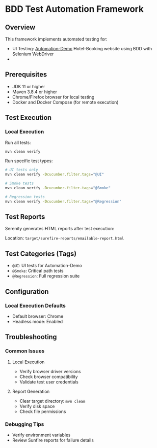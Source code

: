 # BDD Test Automation Framework

## Overview

This framework implements automated testing for:
- UI Testing: [Automation-Demo](https://automationintesting.online/#rooms) Hotel-Booking website using BDD with Selenium WebDriver
- 
## Prerequisites

- JDK 11 or higher
- Maven 3.8.4 or higher
- Chrome/Firefox browser for local testing
- Docker and Docker Compose (for remote execution)

## Test Execution

### Local Execution

Run all tests:
```bash
mvn clean verify
```

Run specific test types:
```bash
# UI tests only
mvn clean verify -Dcucumber.filter.tags="@UI"

# Smoke tests
mvn clean verify -Dcucumber.filter.tags="@Smoke"

# Regression tests
mvn clean verify -Dcucumber.filter.tags="@Regression"
```

## Test Reports

Serenity generates HTML reports after test execution:

Location: `target/surefire-reports/emailable-report.html`


## Test Categories (Tags)

- `@UI`: UI tests for Automation-Demo
- `@Smoke`: Critical path tests
- `@Regression`: Full regression suite

## Configuration

### Local Execution Defaults
- Default browser: Chrome
- Headless mode: Enabled


## Troubleshooting

### Common Issues

1. Local Execution
    - Verify browser driver versions
    - Check browser compatibility
    - Validate test user credentials

2. Report Generation
    - Clear target directory: `mvn clean`
    - Verify disk space
    - Check file permissions

### Debugging Tips
- Verify environment variables
- Review Sunfire reports for failure details
